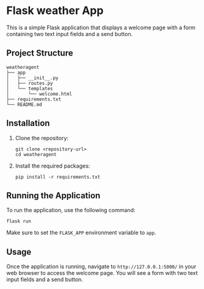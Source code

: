 # Flask weather App

This is a simple Flask application that displays a welcome page with a form containing two text input fields and a send button.

## Project Structure

```
weatheragent
├── app
│   ├── __init__.py
│   ├── routes.py
│   └── templates
│       └── welcome.html
├── requirements.txt
└── README.md
```

## Installation

1. Clone the repository:

   ```
   git clone <repository-url>
   cd weatheragent
   ```

2. Install the required packages:
   ```
   pip install -r requirements.txt
   ```

## Running the Application

To run the application, use the following command:

```
flask run
```

Make sure to set the `FLASK_APP` environment variable to `app`.

## Usage

Once the application is running, navigate to `http://127.0.0.1:5000/` in your web browser to access the welcome page. You will see a form with two text input fields and a send button.
